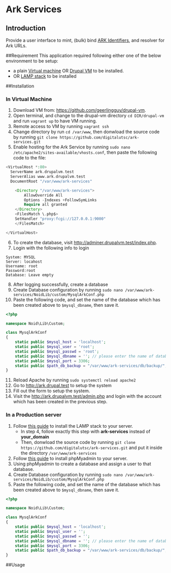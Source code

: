 # Ark Services
## Introduction 
Provide a user interface to mint, (bulk) bind [ARK Identifiers](https://wiki.lyrasis.org/display/ARKs/ARK+Identifiers+FAQ), and resolver for Ark URLs.

##Requirement
This application required following either one of the below environment to be setup: 
* a plain [Virtual machine](https://phoenixnap.com/kb/how-to-install-vagrant-on-ubuntu) OR [Drupal VM](https://github.com/geerlingguy/drupal-vm) to be installed.
* OR [LAMP stack](https://www.digitalocean.com/community/tutorials/how-to-install-linux-apache-mysql-php-lamp-stack-on-ubuntu-20-04) to be installed

##Installation
### In Virtual Machine 
1. Download VM from: https://github.com/geerlingguy/drupal-vm.
2. Open terminal, and change to the drupal-vm directory `cd DIR/drupal-vm` and run `vagrant up` to have VM running.    
3. Remote access to VM by running `vagrant ssh`
4. Change directory by run `cd /var/www`, then donwload the source code by running `git clone https://github.com/digitalutsc/ark-services.git` 
5. Enable hosting for the Ark Service by running `sudo nano /etc/apache2/sites-available/vhosts.conf`, then paste the following code to the file:

````php
<VirtualHost *:80>
  ServerName ark.drupalvm.test
  ServerAlias www.ark.drupalvm.test
  DocumentRoot "/var/www/ark-services"

    <Directory "/var/www/ark-services">
        AllowOverride All
        Options -Indexes +FollowSymLinks
        Require all granted
    </Directory>
    <FilesMatch \.php$>
    SetHandler "proxy:fcgi://127.0.0.1:9000"
    </FilesMatch>

</VirtualHost>
````
6. To create the database, visit http://adminer.drupalvm.test/index.php.
7. Login with the following info to login
````
System: MYSQL
Server:	locahost
Username: root	
Password:root	
Database: Leave empty	
````
8. After logging successfully, create a database 
9. Create Database configuration by running `sudo nano /var/www/ark-services/NoidLib/custom/MysqlArkConf.php`
10. Paste the following code, and set the name of the database which has been created above to `$mysql_dbname`, then save it. 
````php
<?php

namespace Noid\Lib\Custom;

class MysqlArkConf
{
    static public $mysql_host = 'localhost';
    static public $mysql_user = 'root';
    static public $mysql_passwd = 'root';
    static public $mysql_dbname = ''; // please enter the name of database which you have just created.  
    static public $mysql_port = 3306;
    static public $path_db_backup = "/var/www/ark-services/db/backup/";
}

````
11. Reload Apache by running `sudo systemctl reload apache2`
12. Go to http://ark.drupal.test to setup the system
13. Fill out the form to setup the system. 
14. Visit the http://ark.drupalvm.test/admin.php and login with the account which has been created in the previous step.

### In a Production server
1. Follow [this guide](https://www.digitalocean.com/community/tutorials/how-to-install-linux-apache-mysql-php-lamp-stack-on-ubuntu-20-04) to install the LAMP stack to your server. 
    * In step 4, follow exactly this step with **ark-services** instead of **your_domain**
    * Then, donwload the source code by running `git clone https://github.com/digitalutsc/ark-services.git` and put it inside the directory `/var/www/ark-services` 
2. Follow [this guide](https://www.digitalocean.com/community/tutorials/how-to-install-and-secure-phpmyadmin-on-ubuntu-20-04) to install phpMyadmin to your server.
3. Using phpMyadmin to create a database and assign a user to that database.  
4. Create Database configuration by running `sudo nano /var/www/ark-services/NoidLib/custom/MysqlArkConf.php`
5. Paste the following code, and set the name of the database which has been created above to `$mysql_dbname`, then save it.
````php
<?php

namespace Noid\Lib\Custom;

class MysqlArkConf
{
    static public $mysql_host = 'localhost';
    static public $mysql_user = '';
    static public $mysql_passwd = '';
    static public $mysql_dbname = ''; // please enter the name of database which you have just created.  
    static public $mysql_port = 3306;
    static public $path_db_backup = "/var/www/ark-services/db/backup/";
}
````
##Usage 

   
